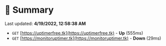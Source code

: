 # 📖 Summary
Last updated: **4/19/2022, 12:58:38 AM**

- `GET` [https://uptimerfree.tk](https://uptimerfree.tk) - **Up** (555ms)
- `GET` [https://monitoruptimer.tk](https://monitoruptimer.tk) - **Down** (29ms)
